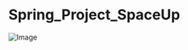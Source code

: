 # Spring_Project_SpaceUp
![Image](https://github.com/user-attachments/assets/a8b9cf43-807f-44fd-bfed-f12f45e31a51)
